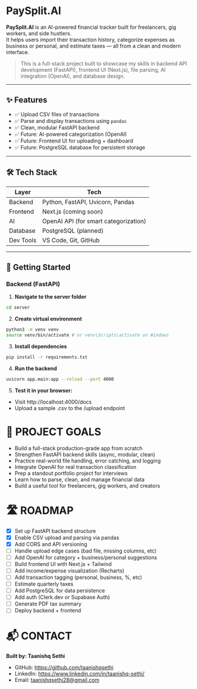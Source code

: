 # PaySplit.AI

**PaySplit.AI** is an AI-powered financial tracker built for freelancers, gig workers, and side hustlers.  
It helps users import their transaction history, categorize expenses as business or personal, and estimate taxes — all from a clean and modern interface.

> This is a full-stack project built to showcase my skills in backend API development (FastAPI), frontend UI (Next.js), file parsing, AI integration (OpenAI), and database design.

---

## ✨ Features

- ✅ Upload CSV files of transactions
- ✅ Parse and display transactions using `pandas`
- ✅ Clean, modular FastAPI backend
- ✅ Future: AI-powered categorization (OpenAI)
- ✅ Future: Frontend UI for uploading + dashboard
- ✅ Future: PostgreSQL database for persistent storage

---

## 🛠️ Tech Stack

| Layer       | Tech                             |
|------------|----------------------------------|
| Backend     | Python, FastAPI, Uvicorn, Pandas |
| Frontend    | Next.js (coming soon)            |
| AI          | OpenAI API (for smart categorization) |
| Database    | PostgreSQL (planned)             |
| Dev Tools   | VS Code, Git, GitHub             |

---

## 🚀 Getting Started

### Backend (FastAPI)

1. **Navigate to the server folder**

```bash
cd server
```

2. **Create virtual environment**
```bash
python3 -m venv venv
source venv/bin/activate # or venv\Scripts\activate on Windows
```

3. **Install dependencies**
```bash
pip install -r requirements.txt
```
4. **Run the backend**
```bash
uvicorn app.main:app --reload --port 4000
```
5. **Test it in your browser:**
- Visit http://localhost:4000/docs
- Upload a sample .csv to the /upload endpoint

# 📌 PROJECT GOALS
- Build a full-stack production-grade app from scratch
- Strengthen FastAPI backend skills (async, modular, clean)
- Practice real-world file handling, error catching, and logging
- Integrate OpenAI for real transaction classification
- Prep a standout portfolio project for interviews
- Learn how to parse, clean, and manage financial data
- Build a useful tool for freelancers, gig workers, and creators

# 🛣 ROADMAP

- [x] Set up FastAPI backend structure
- [x] Enable CSV upload and parsing via pandas
- [x] Add CORS and API versioning
- [ ] Handle upload edge cases (bad file, missing columns, etc)
- [ ] Add OpenAI for category + business/personal suggestions
- [ ] Build frontend UI with Next.js + Tailwind
- [ ] Add income/expense visualization (Recharts)
- [ ] Add transaction tagging (personal, business, %, etc)
- [ ] Estimate quarterly taxes
- [ ] Add PostgreSQL for data persistence
- [ ] Add auth (Clerk.dev or Supabase Auth)
- [ ] Generate PDF tax summary
- [ ] Deploy backend + frontend

# 📬 CONTACT

**Built by: Taanishq Sethi**
- GitHub:   https://github.com/taanishqsethi
- LinkedIn: https://www.linkedin.com/in/taanishq-sethi/
- Email:    taanishqsethi28@gmail.com 